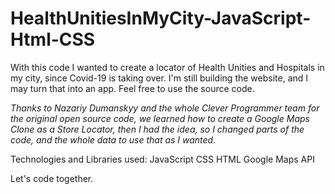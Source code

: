 # HealthUnitiesInMyCity-JavaScript-Html-CSS
With this code I wanted to create a locator of Health Unities and Hospitals in my city, since Covid-19 is taking over.
I'm still building the website, and I may turn that into an app.
Feel free to use the source code.

*Thanks to Nazariy Dumanskyy and the whole Clever Programmer team for the original open source code, we learned how to create
a Google Maps Clone as a Store Locator, then I had the idea, so I changed parts of the code, and the whole data to use that as I wanted.*

Technologies and Libraries used:
JavaScript
CSS
HTML
Google Maps API


Let's code together.
